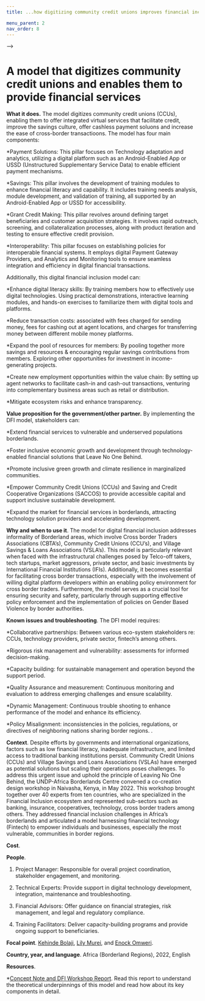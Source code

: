 ```yaml
---
title: ...how digitizing community credit unions improves financial inclusion

menu_parent: 2
nav_order: 8
---
```

-->

# A model that digitizes community credit unions and enables them to provide financial services


**What it does.** The model digitizes community credit unions (CCUs), enabling them to offer integrated virtual services that
facilitate credit, improve the savings culture, offer cashless payment soluons and increase the ease of cross-border transactioons. The model has four main components:

*Payment Solutions: This pillar focuses on Technology adaptation and analytics, utilizing a digital platform such as an Android-Enabled App or USSD (Unstructured Supplementary Service Data) to enable efficient payment mechanisms. 

*Savings: This pillar involves the development of training modules to enhance financial literacy and capability. It includes training needs analysis, module development, and validation of training, all supported by an Android-Enabled App or USSD for accessibility. 

*Grant Credit Making: This pillar revolves around defining target beneficiaries and customer acquisition strategies. It involves rapid outreach, screening, and collateralization processes, along with product iteration and testing to ensure effective credit provision. 

*Interoperability: This pillar focuses on establishing policies for interoperable financial systems. It employs digital Payment Gateway Providers, and Analytics and Monitoring tools to ensure seamless integration and efficiency in digital financial transactions. 

Additionally, this digital financial inclusion model can: 

*Enhance digital literacy skills: By training members how to effectively use digital technologies. Using practical demonstrations, interactive learning modules, and hands-on exercises to familiarize them with digital tools and platforms. 

*Reduce transaction costs: associated with fees charged for sending money, fees for cashing out at agent locations, and charges for transferring money between different mobile money platforms. 

*Expand the pool of resources for members: By pooling together more savings and resources & encouraging regular savings contributions from members. Exploring other opportunities for investment in income-generating projects. 

*Create new employment opportunities within the value chain: By setting up agent networks to facilitate cash-in and cash-out transactions, venturing into complementary business areas such as retail or distribution. 

*Mitigate ecosystem risks and enhance transparency. 

**Value proposition for the government/other partner.** By implementing the DFI model, stakeholders can: 

*Extend financial services to vulnerable and underserved populations borderlands. 

*Foster inclusive economic growth and development through technology-enabled financial solutions that Leave No One Behind. 

*Promote inclusive green growth and climate resilience in marginalized communities. 

*Empower Community Credit Unions (CCUs) and Saving and Credit Cooperative Organizations (SACCOS) to provide accessible capital and support inclusive sustainable development. 

*Expand the market for financial services in borderlands, attracting technology solution providers and accelerating development. 

**Why and when to use it**. The model for digital financial inclusion addresses informality of Borderland areas, which involve Cross border Traders Associations (CBTA’s), Community Credit Unions (CCU’s), and Village Savings & Loans Associations (VSLA’s). This model is particularly relevant when faced with the infrastructural challenges posed by Telco-off takers, tech startups, market aggressors, private sector, and basic investments by International Financial Institutions (IFIs). Additionally, it becomes essential for facilitating cross border transactions, especially with the involvement of willing digital platform developers within an enabling policy environment for cross border traders. Furthermore, the model serves as a crucial tool for ensuring security and safety, particularly through supporting effective policy enforcement and the implementation of policies on Gender Based Violence by border authorities.

**Known issues and troubleshooting**. The DFI model requires: 

*Collaborative partnerships: Between various eco-system stakeholders re: CCUs, technology providers, private sector, fintech’s among others. 

*Rigorous risk management and vulnerability: assessments for informed decision-making. 

*Capacity building: for sustainable management and operation beyond the support period. 

*Quality Assurance and measurement: Continuous monitoring and evaluation to address emerging challenges and ensure scalability. 

*Dynamic Management: Continuous trouble shooting to enhance performance of the model and enhance its efficiency. 

*Policy Misalignment: inconsistencies in the policies, regulations, or directives of neighboring nations sharing border regions. .

**Context**. Despite efforts by governments and international organizations, factors such as low financial literacy, inadequate infrastructure, and limited access to traditional banking institutions persist. Community Credit Unions (CCUs) and Village Savings and Loans Associations (VSLAs) have emerged as potential solutions but scaling their operations poses challenges. To address this urgent issue and uphold the principle of Leaving No One Behind, the UNDP-Africa Borderlands Centre convened a co-creation design workshop in Naivasha, Kenya, in May 2022.  This workshop brought together over 40 experts from ten countries, who are specialized in the Financial Inclusion ecosystem and represented sub-sectors such as banking, insurance, cooperatives, technology, cross border traders among others. They addressed financial inclusion challenges in Africa’s borderlands and articulated a model harnessing financial technology (Fintech) to empower individuals and businesses, especially the most vulnerable, communities in border regions.

**Cost**. 

**People**. 

1. Project Manager: Responsible for overall project coordination, stakeholder engagement, and monitoring. 

2. Technical Experts: Provide support in digital technology development, integration, maintenance and troubleshooting. 

3. Financial Advisors: Offer guidance on financial strategies, risk management, and legal and regulatory compliance. 

4. Training Facilitators: Deliver capacity-building programs and provide ongoing support to beneficiaries. 

**Focal point**. [Kehinde Bolaji](/Financial-inclusion-toolkit/contributors/Kehinde-Bolaji.html), [Lily Murei](/Financial-inclusion-toolkit/contributors/Lily-Murei.html), and [Enock Omweri](/Financial-inclusion-toolkit/contributors/Enock-Omweri.html).

**Country, year, and language**. Africa (Borderland Regions), 2022, English 

**Resources**. 

*[Concept Note and DFI Workshop Report](https://www.undp.org/africa/africa-borderlands-centre/publications/digital-financial-inclusion-african-borderlands-through-community-credit-unions). Read this report to understand the theoretical underpinnings of this model and read how about its key components in detail. 
